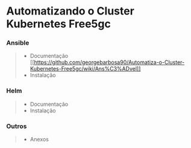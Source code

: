 # Automatizando o Cluster Kubernetes Free5gc

### Ansible

> - Documentação [[https://github.com/georgebarbosa90/Automatiza-o-Cluster-Kubernetes-Free5gc/wiki/Ans%C3%ADvel]]
> - Instalação

### Helm

> - Documentação
> - Instalação

### Outros

> - Anexos
